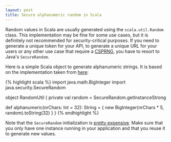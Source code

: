 ```yaml
---
layout: post
title: Secure alphanumeric random in Scala
---
```


Random values in Scala are usually generated using the `scala.util.Random` class. This implementation may be fine for some use cases, but it is definitely not recommended for security-critical purposes. If you need to generate a unique token for your API, to generate a unique URL for your users or any other use case that require a [CSPRNG](https://en.wikipedia.org/wiki/Cryptographically_secure_pseudorandom_number_generator), you have to resort to Java's `SecureRandom`.

Here is a simple Scala object to generate alphanumeric strings. It is based on the implementation taken from [here](http://stackoverflow.com/a/41156/848330):

{% highlight scala %}
import java.math.BigInteger
import java.security.SecureRandom

object RandomUtil {
  private val random = SecureRandom.getInstanceStrong

  def alphanumeric(nrChars: Int = 32): String = {
    new BigInteger(nrChars * 5, random).toString(32)
  }
}
{% endhighlight %}

Note that the `SecureRandom` initialization is [pretty expensive](https://tersesystems.com/2015/12/17/the-right-way-to-use-securerandom). Make sure that you only have one instance running in your application and that you reuse it to generate new values.
